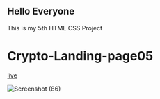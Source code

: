 ## Hello Everyone
This is my 5th HTML CSS Project

# Crypto-Landing-page05

[live](https://z-crypto-landing-page.netlify.app/)

![Screenshot (86)](https://user-images.githubusercontent.com/110910838/209373979-90341c10-9df3-41d4-a8c5-c814fdf46ef3.png)
